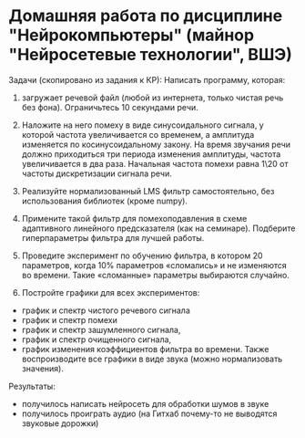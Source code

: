 # Домашняя работа по дисциплине "Нейрокомпьютеры" (майнор "Нейросетевые технологии", ВШЭ)
Задачи (скопировано из задания к КР): 
Написать программу, которая:
1) загружает речевой файл (любой из интернета, только чистая речь без фона). Ограничьтесь 10 секундами речи.
2) Наложите на него помеху в виде синусоидального сигнала, у которой частота увеличивается со временем, а амплитуда изменяется по косинусоидальному закону. На время звучания речи должно приходиться три периода изменения амплитуды, частота увеличивается в два раза. Начальная частота помехи равна 1\20 от частоты дискретизации сигнала речи.
2) Реализуйте нормализованный LMS фильтр самостоятельно, без использования библиотек (кроме numpy).
3) Примените такой фильтр для помехоподавления в схеме адаптивного линейного предсказателя (как на семинаре). Подберите гиперпараметры фильтра для лучшей работы. 

4) Проведите эксперимент по обучению фильтра, в котором 20 параметров, когда 10% параметров «сломались» и не изменяются во времени. Такие «сломанные» параметры выбираются случайно.

5) Постройте графики для всех экспериментов:
- график и спектр чистого речевого сигнала
- график и спектр помехи
- график и спектр зашумленного сигнала,
- график и спектр очищенного сигнала,
- график изменения коэффициентов фильтра во времени. 
Также воспроизводите все графики в виде звука (можно нормализовать значения).

Результаты: 
- получилось написать нейросеть для обработки шумов в звуке
- получилось проиграть аудио (на Гитхаб почему-то не выводятся звуковые дорожки)
